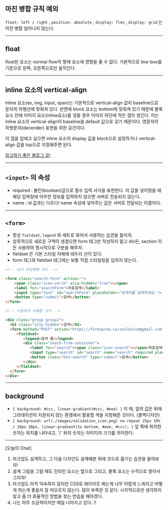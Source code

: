 ## 마진 병합 규칙 예외

`float: left / right` , `position: absolute` , `display: flex` , `display: grid` 는 마진 병합 일어나지 않는다. 

---

## float

float된 요소는 normal flow의 형제 요소에 영향을 줄 수 없다. 기본적으로 line-box를 기준으로 왼쪽, 오른쪽으로만 움직인다. 

---

## inline 요소의 vertical-align

inline 요소(ex, img, input, span)는 기본적으로 vertical-align 값이 baseline으로 문자의 하행선에 맞춰져 있다. 반면에 block 요소는 bottom에 맞춰져 있기 때문에 블록 요소 안에 이미지 요소(inline요소)를 넣을 경우 이미지 하단에 작은 갭이 생긴다.  이는 inline 요소의 vertical-align이 baseline을 default 값으로 갖기 때문이다. 영문자의 하행문자(decender) 표현을 위한 공간이다.

이 갭을 없애고 싶으면 inline 요소의 display 값을 block으로 설정하거나 vertical-align 값을 top으로 지정해주면 된다.  

[참고하기 좋은 블로그 글!](https://velog.io/@ursr0706/vertical-align)

---

## `<input>` 의 속성

- required : 불린(boolean)값으로 필수 입력 서식을 표현한다. 이 값을 넣어줬을 때 해당 입력창에 아무런 정보를 입력하지 않으면 서버로 전송되지 않는다.
- name : id 값과는 다르다! name 속성에 넣어주는 값은 서버로 전달되는 이름이다.

---

## `<form>`

- 항상 `fieldset`, `legend` 와 세트로 묶어서 사용하는 습관을 들이자.
- 암묵적으로 새로운 구역이 생겼으면 form 태그만 작성하지 말고 div든, section 이든 사용하여 명시적으로 구분을 해주자.
- fieldset 은 기본 스타일 자체에 테두리 선이 있다.
- form 태그와 fieldset 태그에는 보통 직접 스타일링을 입히지 않는다.

```html
<!-- 내가 작성해본 코드 -->

<form class="search-form" action="">
    <span class="icon-serch" aria-hidden="true"></span>
    <label for="searchForm">자료검색</label>
    <input type="text" id="searchForm" placeholder="검색어를 입력하세요.">
    <button type="submit">검색</button>
</form>
```

```html
<!-- 수업에서 사용한 코드 -->

<div class="group group2">
  <h2 class="a11y-hidden">검색</h2>
  <form method="POST" action="https://formspree.io/seulbinim@gmail.com" class="search-form">
     <fieldset>
        <legend>검색 폼</legend>
        <div class="seach-from-container">
           <label for="search"><span class="icon-search"></span>자료검색</label>
           <input type="search" id="search" name="search" required placeholder="검색어를 입력하세요.">
           <button class="btn-search" type="submit">검색</button>
        </div>
     </fieldset>
  </form>
</div>
```

---

## background

- `{ background: #ccc, linear-gradient(#ccc, #eee) }`
이 때, 앞의 값은 뒤에 그라데이션이 지원되지 않는 환경에서 활용할 색을 지정해준 것이다.  (콜백디자인)
- `{ background: url(./images/validation_icon.png) no-repeat 25px 50% / 20px 20px, linear-gradient(to bottom, #eee, #ccc); }`
앞 쪽에 위치한 숫자는 위치를 나타내고, '/' 뒤의 숫자는 이미지의 크기를 의미한다.

---

[오늘의 Chat]

1. 마크업도 설계하고, 그 다음 디자인도 설계해본 뒤에 코드로 옮기는 습관을 들여보자!
2. 설계 그림을 그릴 때도 인라인 요소는 옆으로 그리고, 블록 요소는 수직으로 쌓아서 그리자!
3. 마크업도 아직 익숙하지 않지만 CSS로 레이아웃 짜는게 너무 어렵게 느껴지고 어떻게 하는게 좋을지 잘 떠오르지 않는다. 많이 부족한 것 같다. 시각적으로만 생각하지 않고 좀 더 효율적인 방법을 찾는 연습을 해야겠다.
4. 나는 아주 조금씩이지만 매일 나아지고 있다..!!